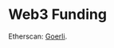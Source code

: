 # Web3 Funding

Etherscan: [Goerli](https://goerli.etherscan.io/address/0x6b51b4f0062681Fa0b4cd65B6e92926C3C32aDd3).